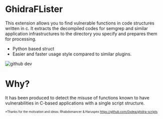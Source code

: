 # GhidraFLister

This extension allows you to find vulnerable functions in code structures written in c. It extracts the decompiled codes for semgrep and similar application infrastructures to the directory you specify and prepares them for processing. 

* Python based struct 
* Easier and faster usage style compared to similar plugins.

![github dev](https://srv2.imgonline.com.ua/result_img/imgonline-com-ua-twotoone-tYVkkOo2m70mQZW.jpg)

# Why?
It has been produced to detect the misuse of functions known to have vulnerabilities in C-based applications with a single script structure.


<sup><sub>*Thanks for the motivation and ideas:
Rhabdomancer & Haruspex
https://github.com/0xdea/ghidra-scripts</sup></sub>
